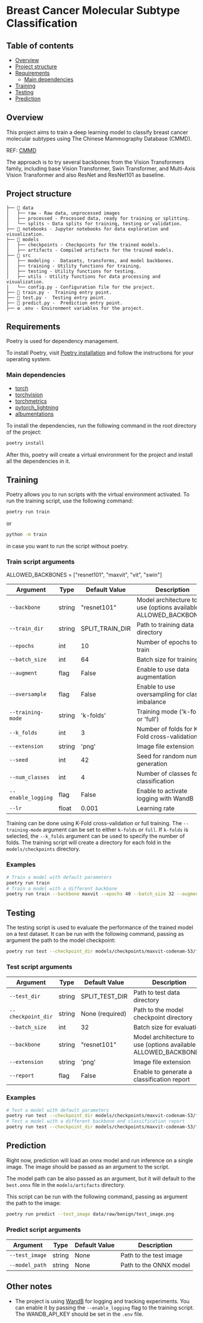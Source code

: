 # Breast Cancer Molecular Subtype Classification

## Table of contents
- [Overview](#overview)
- [Project structure](#project-structure)
- [Requirements](#requirements)
  - [Main dependencies](#main-dependencies)
- [Training](#training)
- [Testing](#testing)
- [Prediction](#prediction)


## Overview

This project aims to train a deep learning model to classify breast cancer molecular subtypes using  The Chinese Mammography Database (CMMD).

REF: [CMMD](https://www.cancerimagingarchive.net/collection/cmmd/)

The approach is to try several backbones from the Vision Transformers family, including base Vision Transformer, Swin Transformer, and Multi-Axis Vision Transformer and also ResNet and ResNet101 as baseline.

## Project structure

```
├── 📁 data
│   ├── raw - Raw data, unprocessed images
│   ├── processed - Processed data, ready for training or splitting.
│   └── splits - Data splits for training, testing or validation.
├── 📁 notebooks - Jupyter notebooks for data exploration and visualization.
├── 📁 models 
│   ├── checkpoints - Checkpoints for the trained models.
│   ├── artifacts - Compiled artifacts for the trained models.
├── 📁 src
│   ├── modeling -  Datasets, transforms, and model backbones.
│   ├── training - Utility functions for training.
│   ├── testing - Utility functions for testing.
│   ├── utils - Utility functions for data processing and visualization.
│   └── config.py - Configuration file for the project.
├── 🐍 train.py -  Training entry point.
├── 🐍 test.py -  Testing entry point.
├── 🐍 predict.py -  Prediction entry point.
├── ⚙️ .env - Environment variables for the project.
``` 

## Requirements

Poetry is used for dependency management.

To install Poetry, visit [Poetry installation](https://python-poetry.org/docs/#installation) and follow the instructions for your operating system.

### Main dependencies
- [torch](https://pytorch.org/get-started/locally/)
- [torchvision](https://pytorch.org/vision/stable/index.html)
- [torchmetrics](https://torchmetrics.readthedocs.io/en/stable/)
- [pytorch_lightning](https://pytorch-lightning.readthedocs.io/en/stable/)
- [albumentations](https://albumentations.ai/docs/)

To install the dependencies, run the following command in the root directory of the project:

```bash
poetry install
```

After this, poetry will create a virtual environment for the project and install all the dependencies in it.

## Training

Poetry allows you to run scripts with the virtual environment activated. To run the training script, use the following command:

```bash
poetry run train
```

or

```bash
python -m train
```
in case you want to run the script without poetry.

### Train script arguments

ALLOWED_BACKBONES = ["resnet101", "maxvit", "vit", "swin"]

| Argument | Type | Default Value | Description |
|-----------|------|--------------|-------------|
| `--backbone` | string | "resnet101" | Model architecture to use (options available in ALLOWED_BACKBONES) |
| `--train_dir` | string | SPLIT_TRAIN_DIR | Path to training data directory |
| `--epochs` | int | 10 | Number of epochs to train |
| `--batch_size` | int | 64 | Batch size for training |
| `--augment` | flag | False | Enable to use data augmentation |
| `--oversample` | flag | False | Enable to use oversampling for class imbalance |
| `--training-mode` | string | 'k-folds' | Training mode ('k-folds' or 'full') |
| `--k_folds` | int | 3 | Number of folds for K-Fold cross-validation |
| `--extension` | string | 'png' | Image file extension |
| `--seed` | int | 42 | Seed for random number generation |
| `--num_classes` | int | 4 | Number of classes for classification |
| `--enable_logging` | flag | False | Enable to activate logging with WandB |
| `--lr` | float | 0.001 | Learning rate |

Training can be done using K-Fold cross-validation or full training. The `--training-mode` argument can be set to either `k-folds` or `full`. If `k-folds` is selected, the `--k_folds` argument can be used to specify the number of folds. The training script will create a directory for each fold in the `models/checkpoints` directory.

### Examples

```bash
# Train a model with default parameters
poetry run train
# Train a model with a different backbone
poetry run train --backbone maxvit --epochs 40 --batch_size 32 --augment --enable_logging
```

## Testing

The testing script is used to evaluate the performance of the trained model on a test dataset. It can be run with the following command, passing as argument the path to the model checkpoint:

```bash
poetry run test --checkpoint_dir models/checkpoints/maxvit-codenam-53/fold_0.ckpt --backbone maxvit
```

### Test script arguments

| Argument | Type | Default Value | Description |
|-----------|------|--------------|-------------|
| `--test_dir` | string | SPLIT_TEST_DIR | Path to test data directory |
| `--checkpoint_dir` | string | None (required) | Path to the model checkpoint directory |
| `--batch_size` | int | 32 | Batch size for evaluation |
| `--backbone` | string | "resnet101" | Model architecture to use (options available in ALLOWED_BACKBONES) |
| `--extension` | string | 'png' | Image file extension |
| `--report` | flag | False | Enable to generate a classification report |

### Examples

```bash
# Test a model with default parameters
poetry run test --checkpoint_dir models/checkpoints/maxvit-codenam-53/fold_0.ckpt
# Test a model with a different backbone and classification report
poetry run test --checkpoint_dir models/checkpoints/maxvit-codenam-53/fold_0.ckpt --backbone maxvit --batch_size 16 --report
```

## Prediction

Right now, prediction will load an onnx model and run inference on a single image. The image should be passed as an argument to the script.

The model path can be also passed as an argument, but it will default to the `best.onnx` file in the `models/artifacts` directory.

This script can be run with the following command, passing as argument the path to the image:

```bash
poetry run predict --test_image data/raw/benign/test_image.png
```
### Predict script arguments

| Argument | Type | Default Value | Description |
|-----------|------|--------------|-------------|
| `--test_image` | string | None | Path to the test image |
| `--model_path` | string | None | Path to the ONNX model |

## Other notes

- The project is using [WandB](https://wandb.ai/) for logging and tracking experiments. You can enable it by passing the `--enable_logging` flag to the training script. The WANDB_API_KEY should be set in the `.env` file.

